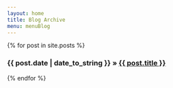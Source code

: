 ```yaml
---
layout: home
title: Blog Archive
menu: menuBlog
---
```


{% for post in site.posts %}
  <div class="post">
    <h3>{{ post.date | date_to_string }} &raquo; <a href="{{ post.url }}">{{ post.title }}</a></h3>
	</div>
{% endfor %}